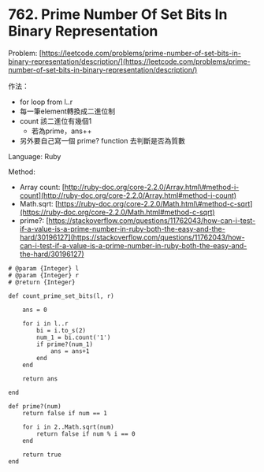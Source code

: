 # 762. Prime Number Of Set Bits In Binary Representation

Problem: [https://leetcode.com/problems/prime-number-of-set-bits-in-binary-representation/description/](https://leetcode.com/problems/prime-number-of-set-bits-in-binary-representation/description/)

作法：

* for loop from l..r
* 每一筆element轉換成二進位制
* count 該二進位有幾個1
  * 若為prime，ans++
* 另外要自己寫一個 prime? function 去判斷是否為質數

Language: Ruby

Method:

* Array count: [http://ruby-doc.org/core-2.2.0/Array.html\#method-i-count](http://ruby-doc.org/core-2.2.0/Array.html#method-i-count)
* Math.sqrt: [https://ruby-doc.org/core-2.2.0/Math.html\#method-c-sqrt](https://ruby-doc.org/core-2.2.0/Math.html#method-c-sqrt)
* prime?: [https://stackoverflow.com/questions/11762043/how-can-i-test-if-a-value-is-a-prime-number-in-ruby-both-the-easy-and-the-hard/30196127](https://stackoverflow.com/questions/11762043/how-can-i-test-if-a-value-is-a-prime-number-in-ruby-both-the-easy-and-the-hard/30196127)

```
# @param {Integer} l
# @param {Integer} r
# @return {Integer}

def count_prime_set_bits(l, r)
    
    ans = 0
    
    for i in l..r
        bi = i.to_s(2)
        num_1 = bi.count('1')    
        if prime?(num_1)
            ans = ans+1
        end
    end
        
    return ans
    
end

def prime?(num)
    return false if num == 1
    
    for i in 2..Math.sqrt(num)
        return false if num % i == 0            
    end
    
    return true    
end
```



